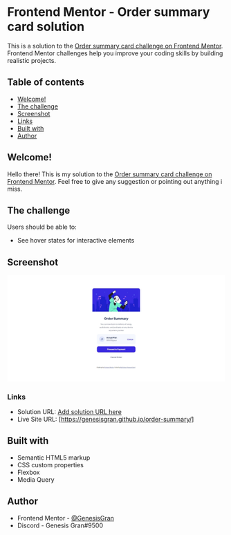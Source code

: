 # Frontend Mentor - Order summary card solution

This is a solution to the [Order summary card challenge on Frontend Mentor](https://www.frontendmentor.io/challenges/order-summary-component-QlPmajDUj). Frontend Mentor challenges help you improve your coding skills by building realistic projects.

## Table of contents

- [Welcome!](#welcome!)
- [The challenge](#the-challenge)
- [Screenshot](#screenshot)
- [Links](#links)
- [Built with](#built-with)
- [Author](#author)

## Welcome!

Hello there! This is my solution to the [Order summary card challenge on Frontend Mentor](https://www.frontendmentor.io/challenges/order-summary-component-QlPmajDUj). Feel free to give any suggestion or pointing out anything i miss.

## The challenge

Users should be able to:

- See hover states for interactive elements

## Screenshot

![Web Preview](./web-preview.jpeg)

### Links

- Solution URL: [Add solution URL here](https://your-solution-url.com)
- Live Site URL: [https://genesisgran.github.io/order-summary/]

## Built with

- Semantic HTML5 markup
- CSS custom properties
- Flexbox
- Media Query

## Author

- Frontend Mentor - [@GenesisGran](https://www.frontendmentor.io/profile/GenesisGran)
- Discord - Genesis Gran#9500
